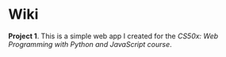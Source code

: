 # Wiki
**Project 1**. This is a simple web app I created for the *CS50x: Web Programming with Python and JavaScript course*.  
